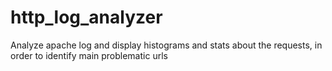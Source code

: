 http_log_analyzer
=================

Analyze apache log and display histograms and stats about the requests, in order to identify main problematic urls
